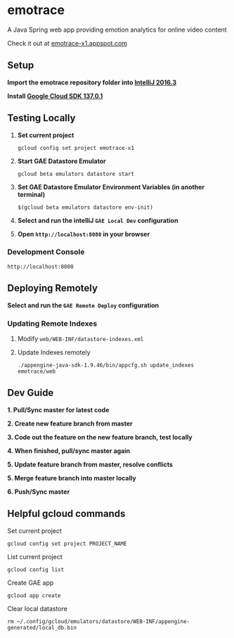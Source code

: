 # emotrace
A Java Spring web app providing emotion analytics for online video content

Check it out at [emotrace-x1.appspot.com](https://emotrace-x1.appspot.com)

## Setup

**Import the emotrace repository folder into [IntelliJ 2016.3](https://www.jetbrains.com/idea/download/previous.html)**

**Install [Google Cloud SDK 137.0.1](https://console.cloud.google.com/storage/browser/cloud-sdk-release/)**

## Testing Locally

1. **Set current project**
    
    `gcloud config set project emotrace-x1`

2. **Start GAE Datastore Emulator**

    `gcloud beta emulators datastore start`

3. **Set GAE Datastore Emulator Environment Variables (in another terminal)**

    `$(gcloud beta emulators datastore env-init)`

4. **Select and run the intelliJ `GAE Local Dev` configuration**

5. **Open `http://localhost:8080` in your browser**

### Development Console

`http://localhost:8000`

## Deploying Remotely

**Select and run the `GAE Remote Deploy` configuration**

### Updating Remote Indexes

1. Modify `web/WEB-INF/datastore-indexes.xml`

2. Update Indexes remotely

    `./appengine-java-sdk-1.9.46/bin/appcfg.sh update_indexes emotrace/web`

## Dev Guide

**1. Pull/Sync master for latest code**

**2. Create new feature branch from master**

**3. Code out the feature on the new feature branch, test locally**

**4. When finished, pull/sync master again**

**5. Update feature branch from master, resolve conflicts**

**5. Merge feature branch into master locally**

**6. Push/Sync master**

## Helpful gcloud commands

Set current project

`gcloud config set project PROJECT_NAME`

List current project

`gcloud config list`

Create GAE app

`gcloud app create`

Clear local datastore

`rm ~/.config/gcloud/emulators/datastore/WEB-INF/appengine-generated/local_db.bin`
